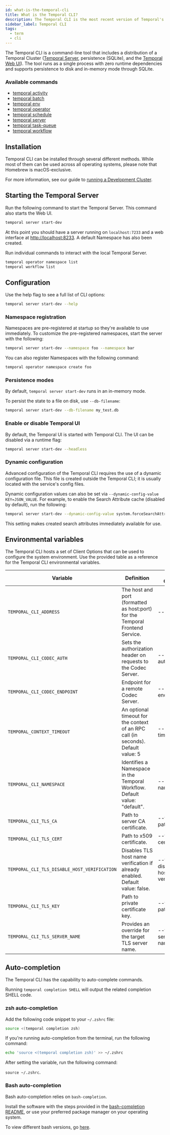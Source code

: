 ```yaml
---
id: what-is-the-temporal-cli
title: What is the Temporal CLI?
description: The Temporal CLI is the most recent version of Temporal's command-line tool.
sidebar_label: Temporal CLI
tags:
  - term
  - cli
---
```


The Temporal CLI is a command-line tool that includes a distribution of a Temporal Cluster ([Temporal Server](/concepts/what-is-the-temporal-server), persistence (SQLite), and the [Temporal Web UI](/concepts/what-is-the-temporal-web-ui)).
The tool runs as a single process with zero runtime dependencies and supports persistence to disk and in-memory mode through SQLite.

### Available commands

- [temporal activity](/cli/activity/)
- [temporal batch](/cli/batch/)
- [temporal env](/cli/env/)
- [temporal operator](/cli/operator/)
- [temporal schedule](/cli/schedule/)
- [temporal server](/cli/server)
- [temporal task-queue](/cli/task-queue/)
- [temporal workflow](/cli/workflow/)

## Installation

Temporal CLI can be installed through several different methods. While most of them can be used across all operating systems, please note that Homebrew is macOS-exclusive.

For more information, see our guide to [running a Development Cluster](/clusters/how-to-install-temporal-cli).

## Starting the Temporal Server

Run the following command to start the Temporal Server.
This command also starts the Web UI.

```bash
temporal server start-dev
```

At this point you should have a server running on `localhost:7233` and a web interface at <http://localhost:8233>.
A default Namespace has also been created.

Run individual commands to interact with the local Temporal Server.

```bash
temporal operator namespace list
temporal workflow list
```

## Configuration

Use the help flag to see a full list of CLI options:

```bash
temporal server start-dev --help
```

### Namespace registration

Namespaces are pre-registered at startup so they're available to use immediately.
To customize the pre-registered namespaces, start the server with the following:

```bash
temporal server start-dev --namespace foo --namespace bar
```

You can also register Namespaces with the following command:

```bash
temporal operator namespace create foo
```

### Persistence modes

By default, `temporal server start-dev` runs in an in-memory mode.

To persist the state to a file on disk, use `--db-filename`:

```bash
temporal server start-dev --db-filename my_test.db
```

### Enable or disable Temporal UI

By default, the Temporal UI is started with Temporal CLI. The UI can be disabled via a runtime flag:

```bash
temporal server start-dev --headless
```

### Dynamic configuration

Advanced configuration of the Temporal CLI requires the use of a dynamic configuration file.
This file is created outside the Temporal CLI; it is usually located with the service's config files.

Dynamic configuration values can also be set via `--dynamic-config-value KEY=JSON_VALUE`.
For example, to enable the Search Attribute cache (disabled by default), run the following:

```bash
temporal server start-dev --dynamic-config-value system.forceSearchAttributesCacheRefreshOnRead=false
```

This setting makes created search attributes immediately available for use.

## Environmental variables

The Temporal CLI hosts a set of Client Options that can be used to configure the system environment.
Use the provided table as a reference for the Temporal CLI environmental variables.

| Variable                                     | Definition                                                                        | Client Option                   |
| -------------------------------------------- | --------------------------------------------------------------------------------- | ------------------------------- |
| `TEMPORAL_CLI_ADDRESS`                       | The host and port (formatted as host:port) for the Temporal Frontend Service.     | --address                       |
| `TEMPORAL_CLI_CODEC_AUTH`                    | Sets the authorization header on requests to the Codec Server.                    | --codec-auth                    |
| `TEMPORAL_CLI_CODEC_ENDPOINT`                | Endpoint for a remote Codec Server.                                               | --codec-endpoint                |
| `TEMPORAL_CONTEXT_TIMEOUT`                   | An optional timeout for the context of an RPC call (in seconds). Default value: 5 | --context-timeout               |
| `TEMPORAL_CLI_NAMESPACE`                     | Identifies a Namespace in the Temporal Workflow. Default value: "default".        | --namespace                     |
| `TEMPORAL_CLI_TLS_CA`                        | Path to server CA certificate.                                                    | --tls-ca-path                   |
| `TEMPORAL_CLI_TLS_CERT`                      | Path to x509 certificate.                                                         | --tls-cert-path                 |
| `TEMPORAL_CLI_TLS_DISABLE_HOST_VERIFICATION` | Disables TLS host name verification if already enabled. Default value: false.     | --tls-disable-host-verification |
| `TEMPORAL_CLI_TLS_KEY`                       | Path to private certificate key.                                                  | --tls-key-path                  |
| `TEMPORAL_CLI_TLS_SERVER_NAME`               | Provides an override for the target TLS server name.                              | --tls-server-name               |

## Auto-completion

The Temporal CLI has the capability to auto-complete commands.

Running `temporal completion SHELL` will output the related completion SHELL code.

### zsh auto-completion

<!-- TODO: add more information about zsh to make comparable to bash section -->

Add the following code snippet to your `~/.zshrc` file:

```sh
source <(temporal completion zsh)
```

If you're running auto-completion from the terminal, run the following command:

```sh
echo 'source <(temporal completion zsh)' >> ~/.zshrc
```

After setting the variable, run the following command:

`source ~/.zshrc`.

### Bash auto-completion

Bash auto-completion relies on `bash-completion`.

Install the software with the steps provided in the [bash-completion README](https://github.com/scop/bash-completion#installation), or use your preferred package manager on your operating system.

To view different bash versions, go [here](https://repology.org/project/bash-completion/versions).
